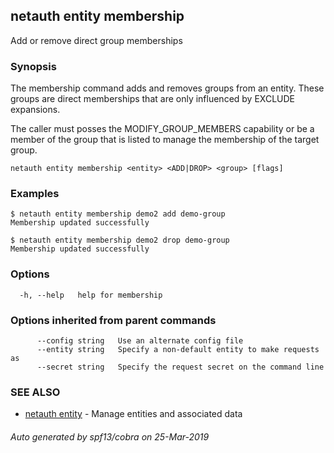 ## netauth entity membership

Add or remove direct group memberships

### Synopsis


The membership command adds and removes groups from an entity.  These
groups are direct memberships that are only influenced by EXCLUDE
expansions.

The caller must posses the MODIFY_GROUP_MEMBERS capability or be a
member of the group that is listed to manage the membership of the
target group.

```
netauth entity membership <entity> <ADD|DROP> <group> [flags]
```

### Examples

```
$ netauth entity membership demo2 add demo-group
Membership updated successfully

$ netauth entity membership demo2 drop demo-group
Membership updated successfully
```

### Options

```
  -h, --help   help for membership
```

### Options inherited from parent commands

```
      --config string   Use an alternate config file
      --entity string   Specify a non-default entity to make requests as
      --secret string   Specify the request secret on the command line
```

### SEE ALSO

* [netauth entity](netauth_entity.md)	 - Manage entities and associated data

###### Auto generated by spf13/cobra on 25-Mar-2019
